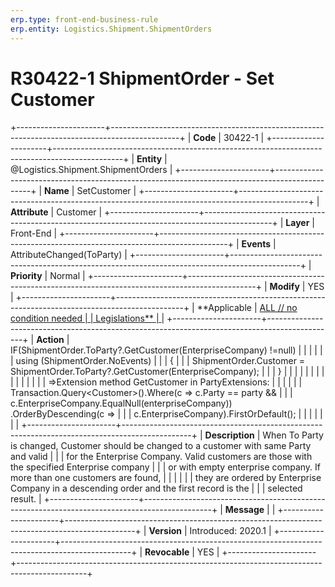 ```yaml
---
erp.type: front-end-business-rule
erp.entity: Logistics.Shipment.ShipmentOrders
---
```


# R30422-1 ShipmentOrder - Set Customer
+----------------------+-----------------------------------------------------------------------------------------------+
| **Code**             | 30422-1                                                                                       |
+----------------------+-----------------------------------------------------------------------------------------------+
| **Entity**           | @Logistics.Shipment.ShipmentOrders                                                                                 |
+----------------------+-----------------------------------------------------------------------------------------------+
| **Name**             | SetCustomer                                                                                   |
+----------------------+-----------------------------------------------------------------------------------------------+
| **Attribute**        | Customer                                                                                      |
+----------------------+-----------------------------------------------------------------------------------------------+
| **Layer**            | Front-End                                                                                     |
+----------------------+-----------------------------------------------------------------------------------------------+
| **Events**           | AttributeChanged(ToParty)                                                                     |
+----------------------+-----------------------------------------------------------------------------------------------+
| **Priority**         | Normal                                                                                        |
+----------------------+-----------------------------------------------------------------------------------------------+
| **Modify**           | YES                                                                                           |
+----------------------+-----------------------------------------------------------------------------------------------+
| **Applicable         | [ALL // no condition needed                                                                   |
| Legislations**       | ](https://confluence.erp.net/display/techdoc/Country+Specific+Functionality)                  |
+----------------------+-----------------------------------------------------------------------------------------------+
| **Action**           | IF(ShipmentOrder.ToParty?.GetCustomer(EnterpriseCompany) !=null)                              |
|                      |                                                                                               |
|                      | using (ShipmentOrder.NoEvents)                                                                |
|                      | {                                                                                             |
|                      | ShipmentOrder.Customer = ShipmentOrder.ToParty?.GetCustomer(EnterpriseCompany);               |
|                      | }                                                                                             |
|                      |                                                                                               |
|                      |                                                                                               |
|                      |                                                                                               |
|                      |                                                                                               |
|                      | =\>Extension method GetCustomer in PartyExtensions:                                           |
|                      |                                                                                               |
|                      | Transaction.Query\<Customer\>().Where(c =\> c.Party == party &&                               |
|                      | c.EnterpriseCompany.EqualNull(enterpriseCompany)) .OrderByDescending(c =\>                    |
|                      | c.EnterpriseCompany).FirstOrDefault();                                                        |
|                      |                                                                                               |
|                      |                                                                                               |
+----------------------+-----------------------------------------------------------------------------------------------+
| **Description**      | When To Party is changed, Customer should be changed to a customer with same Party and valid  |
|                      | for the Enterprise Company. Valid customers are those with the specified Enterprise company   |
|                      | or with empty enterprise company. If more than one customers are found,                       |
|                      |                                                                                               |
|                      | they are ordered by Enterprise Company in a descending order and the first record is the      |
|                      | selected result.                                                                              |
+----------------------+-----------------------------------------------------------------------------------------------+
| **Message**          |                                                                                               |
+----------------------+-----------------------------------------------------------------------------------------------+
| **Version**          | Introduced: 2020.1                                                                            |
+----------------------+-----------------------------------------------------------------------------------------------+
| **Revocable**        | YES                                                                                           |
+----------------------+-----------------------------------------------------------------------------------------------+

  

  

  
